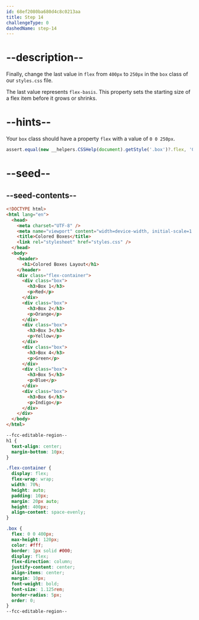 ```yaml
---
id: 68ef2080ba680d4c8c0213aa
title: Step 14
challengeType: 0
dashedName: step-14
---
```


# --description--

Finally, change the last value in `flex` from `400px` to `250px` in the `box` class of our `styles.css` file.

The last value represents `flex-basis`. This property sets the starting size of a flex item before it grows or shrinks.

# --hints--

Your `box` class should have a property `flex` with a value of `0 0 250px`.

```js
assert.equal(new __helpers.CSSHelp(document).getStyle('.box')?.flex, '0 0 250px');
```

# --seed--

## --seed-contents--

```html
<!DOCTYPE html>
<html lang="en">
  <head>
    <meta charset="UTF-8" />
    <meta name="viewport" content="width=device-width, initial-scale=1.0" />
    <title>Colored Boxes</title>
    <link rel="stylesheet" href="styles.css" />
  </head>
  <body>
    <header>
      <h1>Colored Boxes Layout</h1>
    </header>
    <div class="flex-container">
      <div class="box">
        <h3>Box 1</h3>
        <p>Red</p>
      </div>
      <div class="box">
        <h3>Box 2</h3>
        <p>Orange</p>
      </div>
      <div class="box">
        <h3>Box 3</h3>
        <p>Yellow</p>
      </div>
      <div class="box">
        <h3>Box 4</h3>
        <p>Green</p>
      </div>
      <div class="box">
        <h3>Box 5</h3>
        <p>Blue</p>
      </div>
      <div class="box">
        <h3>Box 6</h3>
        <p>Indigo</p>
      </div>
    </div>
  </body>
</html>
```

```css
--fcc-editable-region--
h1 {
  text-align: center;
  margin-bottom: 10px;
}

.flex-container {
  display: flex;
  flex-wrap: wrap;
  width: 70%;
  height: auto;
  padding: 10px;
  margin: 20px auto;
  height: 400px;
  align-content: space-evenly;
}

.box {
  flex: 0 0 400px;
  max-height: 120px;
  color: #fff;
  border: 1px solid #000;
  display: flex;
  flex-direction: column;
  justify-content: center;
  align-items: center;
  margin: 10px;
  font-weight: bold;
  font-size: 1.125rem;
  border-radius: 5px;
  order: 0; 
}
--fcc-editable-region--
```
